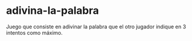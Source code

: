 # adivina-la-palabra
Juego que consiste en adivinar la palabra que el otro jugador indique en 3 intentos como máximo.
